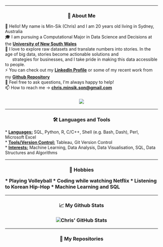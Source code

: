 
<hr>

<h3 align="center">
👀 About Me</h3>

👋 Hello! My name is Min-Sik (Chris) and I am 20 years old living in Sydney, Australia
<br />
🎓 I am pursuing a Computational Major in Data Science and Decisions at the <a href="https://www.unsw.edu.au/"> <b>University of New South Wales</b></a>
<br />
🌱 I love to explore raw datasets and translate numbers into stories. In the age of big data, stories become actionable solutions and <br>
&nbsp; &nbsp; &nbsp; strategies for businesses, and I take pride in making this data accessible to people.
<br />
⚡ You can check out my <a href="https://www.linkedin.com/in/chris-minsik-son/"> <b>LinkedIn Profile</b></a> or some of my recent work from my <a href="https://github.com/chris-minsik-son?tab=repositories"> <b>Github Repository</b></a>
<br />
💬 Feel free to ask questions, I'm always happy to help!
<br />
📫 How to reach me -> <a href="mailto:chris.minsik.son@gmail.com"> <b>chris.minsik.son@gmail.com</b></a>

<h3 align="center">

  ![](https://camo.githubusercontent.com/992babdffd8c74a1502de375fbdf7e4d54773242/68747470733a2f2f6d656469612e67697068792e636f6d2f6d656469612f53576f536b4e36447854737a71494b4571762f67697068792e676966)

<hr>

<h3 align="center">
🛠 Languages and Tools</h3>
<p align="left">
* <b><u>Languages:</b></u> SQL, Python, R, C/C++, Shell (e.g. Bash, Dash), Perl, Microsoft Excel
<br />
* <b><u>Tools/Version Control:</b></u> Tableau, Git Version Control
<br />
* <b><u>Interests:</b></u> Machine Learning, Data Analysis, Data Visualisation, SQL, Data Structures and Algorithms

<hr>

<h3 align="center">
📅 Hobbies
<p align="left">
* Playing Volleyball
* Coding while watching Netflix
* Listening to Korean Hip-Hop
* Machine Learning and SQL
  
<hr>
  
<h3 align="center">
📈 My Github Stats</h3>
<h3 align="center">
  <img align="center" src="https://github-readme-stats.vercel.app/api?username=chris-minsik-son&show_icons=true&theme=vue" alt="Chris' GitHub Stats" />
</a>

<br />


<hr>

<h3 align="center">
📂 My Repositories </h3>
<h3 align="center">
